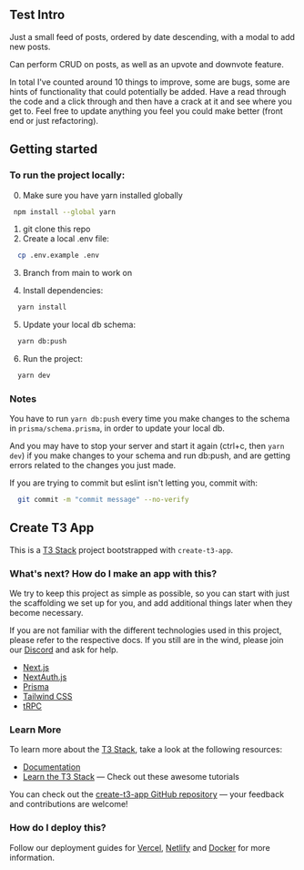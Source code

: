 ## Test Intro

Just a small feed of posts, ordered by date descending, with a modal to add new posts.

Can perform CRUD on posts, as well as an upvote and downvote feature.

In total I've counted around 10 things to improve, some are bugs, some are hints of functionality that could potentially be added. Have a read through the code and a click through and then have a crack at it and see where you get to. Feel free to update anything you feel you could make better (front end or just refactoring).

## Getting started

### To run the project locally:

0. Make sure you have yarn installed globally

```bash
 npm install --global yarn
```

1. git clone this repo
2. Create a local .env file:

```bash
  cp .env.example .env
```

3. Branch from main to work on

4. Install dependencies:

```bash
  yarn install
```

5. Update your local db schema:

```bash
  yarn db:push
```

6. Run the project:

```bash
  yarn dev
```

### Notes

You have to run `yarn db:push` every time you make changes to the schema in `prisma/schema.prisma`, in order to update your local db.

And you may have to stop your server and start it again (ctrl+c, then `yarn dev`) if you make changes to your schema and run db:push, and are getting errors related to the changes you just made.

If you are trying to commit but eslint isn't letting you, commit with:

```bash
  git commit -m "commit message" --no-verify
```

## Create T3 App

This is a [T3 Stack](https://create.t3.gg/) project bootstrapped with `create-t3-app`.

### What's next? How do I make an app with this?

We try to keep this project as simple as possible, so you can start with just the scaffolding we set up for you, and add additional things later when they become necessary.

If you are not familiar with the different technologies used in this project, please refer to the respective docs. If you still are in the wind, please join our [Discord](https://t3.gg/discord) and ask for help.

- [Next.js](https://nextjs.org)
- [NextAuth.js](https://next-auth.js.org)
- [Prisma](https://prisma.io)
- [Tailwind CSS](https://tailwindcss.com)
- [tRPC](https://trpc.io)

### Learn More

To learn more about the [T3 Stack](https://create.t3.gg/), take a look at the following resources:

- [Documentation](https://create.t3.gg/)
- [Learn the T3 Stack](https://create.t3.gg/en/faq#what-learning-resources-are-currently-available) — Check out these awesome tutorials

You can check out the [create-t3-app GitHub repository](https://github.com/t3-oss/create-t3-app) — your feedback and contributions are welcome!

### How do I deploy this?

Follow our deployment guides for [Vercel](https://create.t3.gg/en/deployment/vercel), [Netlify](https://create.t3.gg/en/deployment/netlify) and [Docker](https://create.t3.gg/en/deployment/docker) for more information.
